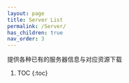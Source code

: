```yaml
---
layout: page
title: Server List
permalink: /Server/
has_children: true
nav_order: 3
---
```


提供各种已有的服务器信息与对应资源下载

1. TOC
{:toc}
